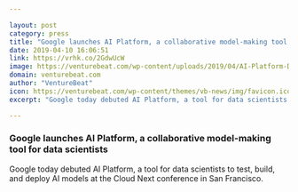 ```yaml
---

layout: post
category: press
title: "Google launches AI Platform, a collaborative model-making tool for data scientists"
date: 2019-04-10 16:06:51
link: https://vrhk.co/2GdwUcW
image: https://venturebeat.com/wp-content/uploads/2019/04/AI-Platform-Dashboard.png?w=1200&strip=all
domain: venturebeat.com
author: "VentureBeat"
icon: https://venturebeat.com/wp-content/themes/vb-news/img/favicon.ico
excerpt: "Google today debuted AI Platform, a tool for data scientists to test, build, and deploy AI models at the Cloud Next conference in San Francisco."

---
```


### Google launches AI Platform, a collaborative model-making tool for data scientists

Google today debuted AI Platform, a tool for data scientists to test, build, and deploy AI models at the Cloud Next conference in San Francisco.
